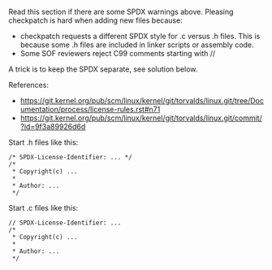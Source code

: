 Read this section if there are some SPDX warnings above.
Pleasing checkpatch is hard when adding new files because:

- checkpatch requests a different SPDX style for .c versus .h files.
  This is because some .h files are included in linker scripts or
  assembly code.
- Some SOF reviewers reject C99 comments starting with //

A trick is to keep the SPDX separate, see solution below.

References:
- https://git.kernel.org/pub/scm/linux/kernel/git/torvalds/linux.git/tree/Documentation/process/license-rules.rst#n71
- https://git.kernel.org/pub/scm/linux/kernel/git/torvalds/linux.git/commit/?id=9f3a89926d6d


Start .h files like this:
```
/* SPDX-License-Identifier: ... */
/*
 * Copyright(c) ...
 *
 * Author: ...
 */
```

Start .c files like this:
```
// SPDX-License-Identifier: ...
/*
 * Copyright(c) ...
 *
 * Author: ...
 */
```
